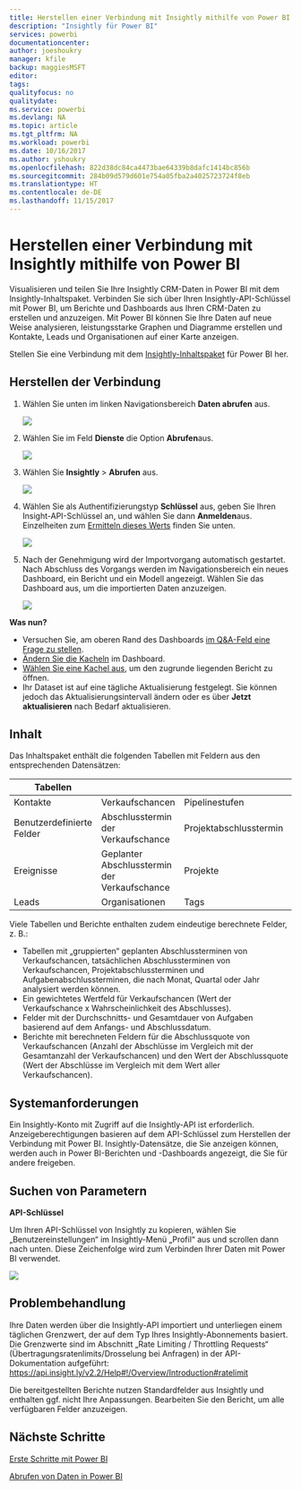 ```yaml
---
title: Herstellen einer Verbindung mit Insightly mithilfe von Power BI
description: "Insightly für Power BI"
services: powerbi
documentationcenter: 
author: joeshoukry
manager: kfile
backup: maggiesMSFT
editor: 
tags: 
qualityfocus: no
qualitydate: 
ms.service: powerbi
ms.devlang: NA
ms.topic: article
ms.tgt_pltfrm: NA
ms.workload: powerbi
ms.date: 10/16/2017
ms.author: yshoukry
ms.openlocfilehash: 822d38dc84ca4473bae64339b8dafc1414bc856b
ms.sourcegitcommit: 284b09d579d601e754a05fba2a4025723724f8eb
ms.translationtype: HT
ms.contentlocale: de-DE
ms.lasthandoff: 11/15/2017
---
```

# <a name="connect-to-insightly-with-power-bi"></a>Herstellen einer Verbindung mit Insightly mithilfe von Power BI
Visualisieren und teilen Sie Ihre Insightly CRM-Daten in Power BI mit dem Insightly-Inhaltspaket. Verbinden Sie sich über Ihren Insightly-API-Schlüssel mit Power BI, um Berichte und Dashboards aus Ihren CRM-Daten zu erstellen und anzuzeigen. Mit Power BI können Sie Ihre Daten auf neue Weise analysieren, leistungsstarke Graphen und Diagramme erstellen und Kontakte, Leads und Organisationen auf einer Karte anzeigen.

Stellen Sie eine Verbindung mit dem [Insightly-Inhaltspaket](https://app.powerbi.com/getdata/services/insightly) für Power BI her.

## <a name="how-to-connect"></a>Herstellen der Verbindung
1. Wählen Sie unten im linken Navigationsbereich **Daten abrufen** aus.
   
   ![](media/service-connect-to-insightly/getdata.png)
2. Wählen Sie im Feld **Dienste** die Option **Abrufen**aus.
   
   ![](media/service-connect-to-insightly/services.png)
3. Wählen Sie **Insightly** \> **Abrufen** aus.
   
   ![](media/service-connect-to-insightly/insightly.png)
4. Wählen Sie als Authentifizierungstyp **Schlüssel** aus, geben Sie Ihren Insight-API-Schlüssel an, und wählen Sie dann **Anmelden**aus. Einzelheiten zum [Ermitteln dieses Werts](#FindingParams) finden Sie unten.
   
   ![](media/service-connect-to-insightly/creds.png)
5. Nach der Genehmigung wird der Importvorgang automatisch gestartet. Nach Abschluss des Vorgangs werden im Navigationsbereich ein neues Dashboard, ein Bericht und ein Modell angezeigt. Wählen Sie das Dashboard aus, um die importierten Daten anzuzeigen.
   
     ![](media/service-connect-to-insightly/dashboard.png)

**Was nun?**

* Versuchen Sie, am oberen Rand des Dashboards [im Q&A-Feld eine Frage zu stellen](service-q-and-a.md).
* [Ändern Sie die Kacheln](service-dashboard-edit-tile.md) im Dashboard.
* [Wählen Sie eine Kachel aus](service-dashboard-tiles.md), um den zugrunde liegenden Bericht zu öffnen.
* Ihr Dataset ist auf eine tägliche Aktualisierung festgelegt. Sie können jedoch das Aktualisierungsintervall ändern oder es über **Jetzt aktualisieren** nach Bedarf aktualisieren.

## <a name="whats-included"></a>Inhalt
Das Inhaltspaket enthält die folgenden Tabellen mit Feldern aus den entsprechenden Datensätzen:

| Tabellen |  |  |  |
| --- | --- | --- | --- |
| Kontakte |Verkaufschancen |Pipelinestufen |Aufgabenabschlusstermin |
| Benutzerdefinierte Felder |Abschlusstermin der Verkaufschance |Projektabschlusstermin |Aufgaben |
| Ereignisse |Geplanter Abschlusstermin der Verkaufschance |Projekte |Teams/Mitglieder |
| Leads |Organisationen |Tags |Benutzer |

Viele Tabellen und Berichte enthalten zudem eindeutige berechnete Felder, z. B.:  

* Tabellen mit „gruppierten“ geplanten Abschlussterminen von Verkaufschancen, tatsächlichen Abschlussterminen von Verkaufschancen, Projektabschlussterminen und Aufgabenabschlussterminen, die nach Monat, Quartal oder Jahr analysiert werden können.  
* Ein gewichtetes Wertfeld für Verkaufschancen (Wert der Verkaufschance x Wahrscheinlichkeit des Abschlusses).  
* Felder mit der Durchschnitts- und Gesamtdauer von Aufgaben basierend auf dem Anfangs- und Abschlussdatum.  
* Berichte mit berechneten Feldern für die Abschlussquote von Verkaufschancen (Anzahl der Abschlüsse im Vergleich mit der Gesamtanzahl der Verkaufschancen) und den Wert der Abschlussquote (Wert der Abschlüsse im Vergleich mit dem Wert aller Verkaufschancen).  

## <a name="system-requirements"></a>Systemanforderungen
Ein Insightly-Konto mit Zugriff auf die Insightly-API ist erforderlich. Anzeigeberechtigungen basieren auf dem API-Schlüssel zum Herstellen der Verbindung mit Power BI. Insightly-Datensätze, die Sie anzeigen können, werden auch in Power BI-Berichten und -Dashboards angezeigt, die Sie für andere freigeben.

<a name="FindingParams"></a>

## <a name="finding-parameters"></a>Suchen von Parametern
**API-Schlüssel**

Um Ihren API-Schlüssel von Insightly zu kopieren, wählen Sie „Benutzereinstellungen“ im Insightly-Menü „Profil“ aus und scrollen dann nach unten. Diese Zeichenfolge wird zum Verbinden Ihrer Daten mit Power BI verwendet.

![](media/service-connect-to-insightly/findapi.png)

## <a name="troubleshooting"></a>Problembehandlung
Ihre Daten werden über die Insightly-API importiert und unterliegen einem täglichen Grenzwert, der auf dem Typ Ihres Insightly-Abonnements basiert. Die Grenzwerte sind im Abschnitt „Rate Limiting / Throttling Requests“ (Übertragungsratenlimits/Drosselung bei Anfragen) in der API-Dokumentation aufgeführt: https://api.insight.ly/v2.2/Help#!/Overview/Introduction#ratelimit

Die bereitgestellten Berichte nutzen Standardfelder aus Insightly und enthalten ggf. nicht Ihre Anpassungen. Bearbeiten Sie den Bericht, um alle verfügbaren Felder anzuzeigen.

## <a name="next-steps"></a>Nächste Schritte
[Erste Schritte mit Power BI](service-get-started.md)

[Abrufen von Daten in Power BI](service-get-data.md)

